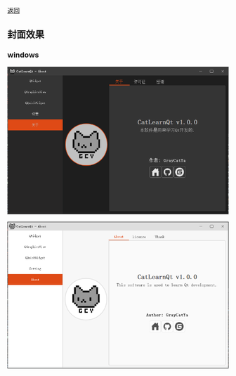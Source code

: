 [返回](../README.md)

## 封面效果

### windows 

![win_gray](./Images/win_gray.png)

![win_white](./Images/win_white.png)

